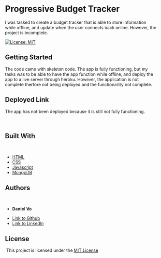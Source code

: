 # Progressive Budget Tracker
​I was tasked to create a budget tracker that is able to store information while offline, and update when the user connects back online.
However, the project is incomplete.


[![License: MIT](https://img.shields.io/badge/License-MIT-yellow.svg)](https://opensource.org/licenses/MIT)
​
​
## Getting Started
​The code came with skeleton code. The app is fully functioning, but my tasks was to be able to have the app function while offline, and deploy the app to 
a live server through heroku. However, the application is not complete therfore not being deployed and the functionaility not complete. 
​
​
## Deployed Link
​The app has not been deployed because it is still not fully functioning. 

​
​
​
## Built With
​
* [HTML](https://developer.mozilla.org/en-US/docs/Web/HTML)
* [CSS](https://developer.mozilla.org/en-US/docs/Web/CSS)
* [Javascript](https://developer.mozilla.org/en-US/docs/Web/JavaScript)
* [MongoDB](https://www.mongodb.com/)
​
​
## Authors
​
* **Daniel Vo** 
​
- [Link to Github](https://github.com/danielvo1)
- [Link to LinkedIn](https://www.linkedin.com/in/daniel-vo-57b00521b/)
​
## License
​
This project is licensed under the [MIT License](https://opensource.org/licenses/MIT)